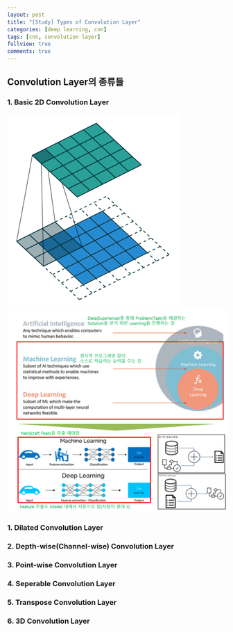 ```yaml
---
layout: post
title: "[Study] Types of Convolution Layer"
categories: [deep learning, cnn]
tags: [cnn, convolution layer]
fullview: true
comments: true
---
```



## Convolution Layer의 종류들
### 1. Basic 2D Convolution Layer
![basic_conv](assets/images/basic-conv.gif)
![ddd](assets/images/deep-learning-img-01.png)
### 1. Dilated Convolution Layer


### 2. Depth-wise(Channel-wise) Convolution Layer


### 3. Point-wise Convolution Layer


### 4. Seperable Convolution Layer


### 5. Transpose Convolution Layer


### 6. 3D Convolution Layer
